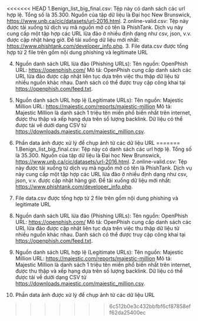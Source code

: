 <<<<<<< HEAD
1.Benign_list_big_final.csv: Tệp này có danh sách các url hợp lệ. Tổng số là 35.300. Nguồn của tập dữ liệu là Đại học New Brunswick, https://www.unb.ca/cic/datasets/url-2016.html.
2.online-valid.csv: Tệp này được tải xuống từ dịch vụ mã nguồn mở có tên là PhishTank. Dịch vụ này cung cấp một tập hợp các URL lừa đảo ở nhiều định dạng như csv, json, v.v. được cập nhật hàng giờ. Để tải xuống dữ liệu mới nhất: https://www.phishtank.com/developer_info.php.
3. File data.csv được tổng hợp từ 2 file trên gồm nội dung phishing và legitimate URL

4. Nguồn danh sách URL lừa đảo (Phishing URLs):
Tên nguồn: OpenPhish
URL: https://openphish.com/
Mô tả: OpenPhish cung cấp danh sách các URL lừa đảo được cập nhật liên tục dựa trên việc thu thập dữ liệu từ nhiều nguồn khác nhau. Danh sách có thể được truy cập công khai tại https://openphish.com/feed.txt.
 
5. Nguồn danh sách URL hợp lệ (Legitimate URLs):
Tên nguồn: Majestic Million
URL: https://majestic.com/reports/majestic-million
Mô tả: Majestic Million là danh sách 1 triệu tên miền phổ biến nhất trên internet, được thu thập và xếp hạng dựa trên số lượng backlink. Dữ liệu có thể được tải về dưới dạng CSV từ https://downloads.majestic.com/majestic_million.csv.

6. Phần data ảnh được xử lý để chụp ảnh từ các dữ liệu URL
=======
1.Benign_list_big_final.csv: Tệp này có danh sách các url hợp lệ. Tổng số là 35.300. Nguồn của tập dữ liệu là Đại học New Brunswick, https://www.unb.ca/cic/datasets/url-2016.html.
2.online-valid.csv: Tệp này được tải xuống từ dịch vụ mã nguồn mở có tên là PhishTank. Dịch vụ này cung cấp một tập hợp các URL lừa đảo ở nhiều định dạng như csv, json, v.v. được cập nhật hàng giờ. Để tải xuống dữ liệu mới nhất: https://www.phishtank.com/developer_info.php.
3. File data.csv được tổng hợp từ 2 file trên gồm nội dung phishing và legitimate URL

4. Nguồn danh sách URL lừa đảo (Phishing URLs):
Tên nguồn: OpenPhish
URL: https://openphish.com/
Mô tả: OpenPhish cung cấp danh sách các URL lừa đảo được cập nhật liên tục dựa trên việc thu thập dữ liệu từ nhiều nguồn khác nhau. Danh sách có thể được truy cập công khai tại https://openphish.com/feed.txt.
 
5. Nguồn danh sách URL hợp lệ (Legitimate URLs):
Tên nguồn: Majestic Million
URL: https://majestic.com/reports/majestic-million
Mô tả: Majestic Million là danh sách 1 triệu tên miền phổ biến nhất trên internet, được thu thập và xếp hạng dựa trên số lượng backlink. Dữ liệu có thể được tải về dưới dạng CSV từ https://downloads.majestic.com/majestic_million.csv.

6. Phần data ảnh được xử lý để chụp ảnh từ các dữ liệu URL
>>>>>>> 6c512b0e3c432bbfbf6cf87858eff62da25400ec
